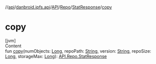 //[api](../../../../index.md)/[danbroid.ipfs.api](../../../index.md)/[API](../../index.md)/[Repo](../index.md)/[StatResponse](index.md)/[copy](copy.md)



# copy  
[jvm]  
Content  
fun [copy](copy.md)(numObjects: [Long](https://kotlinlang.org/api/latest/jvm/stdlib/kotlin/-long/index.html), repoPath: [String](https://kotlinlang.org/api/latest/jvm/stdlib/kotlin/-string/index.html), version: [String](https://kotlinlang.org/api/latest/jvm/stdlib/kotlin/-string/index.html), repoSize: [Long](https://kotlinlang.org/api/latest/jvm/stdlib/kotlin/-long/index.html), storageMax: [Long](https://kotlinlang.org/api/latest/jvm/stdlib/kotlin/-long/index.html)): [API.Repo.StatResponse](index.md)  



